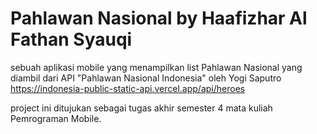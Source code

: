 # Pahlawan Nasional by Haafizhar Al Fathan Syauqi

sebuah aplikasi mobile yang menampilkan list Pahlawan Nasional yang diambil dari API "Pahlawan Nasional Indonesia" oleh Yogi Saputro https://indonesia-public-static-api.vercel.app/api/heroes

project ini ditujukan sebagai tugas akhir semester 4 mata kuliah Pemrograman Mobile.
